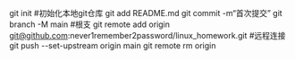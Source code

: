 git init #初始化本地git仓库
git add README.md
git commit -m“首次提交”
git branch -M main  #根支
git remote add origin git@github.com:never1remember2password/linux_homework.git #远程连接
git push --set-upstream origin main
git remote rm origin

